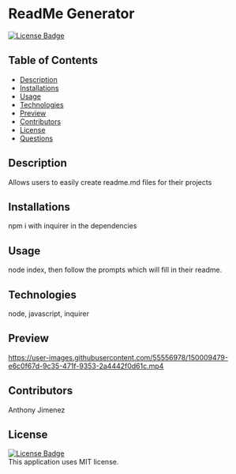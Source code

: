 # ReadMe Generator
[![License Badge](https://img.shields.io/static/v1?label=License&message=MIT&color=blue&?style=plastic&link=https://choosealicense.com/licenses/mit/)](https://choosealicense.com/licenses/mit/)
  ## Table of Contents
  - [Description](#Description)
  - [Installations](#Installations)
  - [Usage](#Usage)
  - [Technologies](#Technologies)
  - [Preview](#Preview)
  - [Contributors](#Contributors)
  - [License](#License)
  - [Questions](#Questions)
  ## Description
  Allows users to easily create readme.md files for their projects
  
  ## Installations
  npm i with inquirer in the dependencies

  ## Usage
  node index, then follow the prompts which will fill in their readme.

  ## Technologies
  node, javascript, inquirer

  ## Preview
https://user-images.githubusercontent.com/55556978/150009479-e6c0f67d-9c35-471f-9353-2a4442f0d61c.mp4

  ## Contributors
  Anthony Jimenez

  ## License
  [![License Badge](https://img.shields.io/static/v1?label=License&message=MIT&color=blue&?style=plastic&link=https://choosealicense.com/licenses/mit/)](https://choosealicense.com/licenses/mit/)
  </br>
  This application uses MIT license. 




